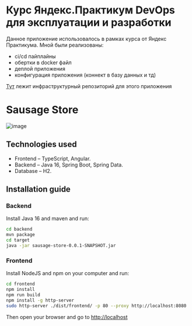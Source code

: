 # Курс Яндекс.Практикум DevOps для эксплуатации и разработки
Данное приложение использовалось в рамках курса от Яндекс Практикума.
Мной были реализованы:
- ci/cd пайплайны
- обертки в docker файл
- деплой приложения
- конфигурация приложения (коннект в базу данных и тд)

[Тут](https://github.com/antonaleks/ya-praktikum-infra) лежит инфраструктурный репозиторий для этого приложения

# Sausage Store

![image](https://user-images.githubusercontent.com/9394918/121517767-69db8a80-c9f8-11eb-835a-e98ca07fd995.png)


## Technologies used

* Frontend – TypeScript, Angular.
* Backend  – Java 16, Spring Boot, Spring Data.
* Database – H2.

## Installation guide
### Backend

Install Java 16 and maven and run:

```bash
cd backend
mvn package
cd target
java -jar sausage-store-0.0.1-SNAPSHOT.jar
```

### Frontend

Install NodeJS and npm on your computer and run:

```bash
cd frontend
npm install
npm run build
npm install -g http-server
sudo http-server ./dist/frontend/ -p 80 --proxy http://localhost:8080
```

Then open your browser and go to [http://localhost](http://localhost)
